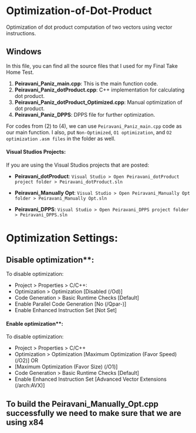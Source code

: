 # Optimization-of-Dot-Product
Optimization of dot product computation of two vectors using vector instructions.

## Windows
In this file, you can find all the source files that I used for my Final Take Home Test.

1. **Peiravani_Paniz_main.cpp**: This is the main function code.
2. **Peiravani_Paniz_dotProduct.cpp**: C++ implementation for calculating dot product.
3. **Peiravani_Paniz_dotProduct_Optimized.cpp**: Manual optimization of dot product.
4. **Peiravani_Paniz_DPPS**: DPPS file for further optimization.

For codes from (2) to (4), we can use `Peiravani_Paniz_main.cpp` code as our main function.
I also, put `Non-Optimized`, `O1 optimization`, and `O2 optimization` `.asm files` in the folder as well.

#### Visual Studios Projects:
If you are using the Visual Studios projects that are posted:

- **Peiravani_dotProduct**:
  `Visual Studio > Open Peiravani_dotProduct project folder > Peiravani_dotProduct.sln`
  
- **Peiravani_Manually Opt**:
  `Visual Studio > Open Peiravani_Manually Opt folder > Peiravani_Manually Opt.sln`

- **Peiravani_DPPS**:
  `Visual Studio > Open Peiravani_DPPS project folder > Peiravani_DPPS.sln`

# Optimization Settings:

## Disable optimization**:
 
To disable optimization:
  
- Project > Properties > C/C++:
- Optimization > Optimization [Disabled (/Od)]
- Code Generation > Basic Runtime Checks [Default]
- Enable Parallel Code Generation [No (/Qpar-)]
- Enable Enhanced Instruction Set [Not Set]

 #### Enable optimization**:
 
 To disable optimization:

 - Project > Properties > C/C++ 
- Optimization > Optimization [Maximum Optimization (Favor Speed) (/O2)]
  OR
- [Maximum Optimization (Favor Size) (/O1)]
- Code Generation > Basic Runtime Checks [Default]
- Enable Enhanced Instruction Set [Advanced Vector Extensions (/arch:AVX)]

## To build the Peiravani_Manually_Opt.cpp successfully we need to make sure that we are using x84





